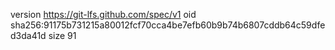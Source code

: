 version https://git-lfs.github.com/spec/v1
oid sha256:91175b731215a80012fcf70cca4be7efb60b9b74b6807cddb64c59dfed3da41d
size 91
